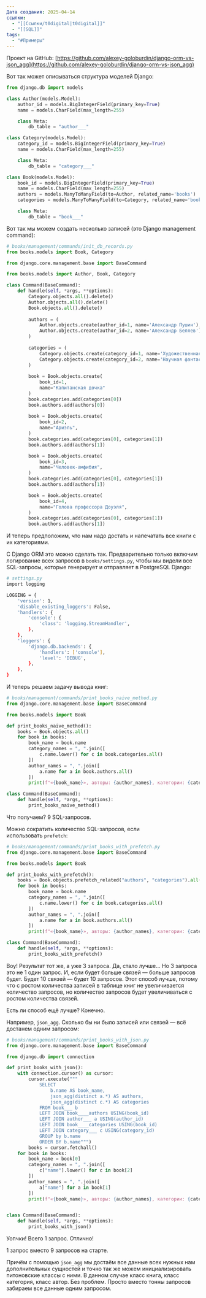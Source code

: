```yaml
---
Дата создания: 2025-04-14
ссылки:
  - "[[Ссылки/t0digital|t0digital]]"
  - "[[SQL]]"
tags:
  - "#Примеры"
---
```

Проект на GitHub: [https://github.com/alexey-goloburdin/django-orm-vs-json_agg](https://github.com/alexey-goloburdin/django-orm-vs-json_agg)

Вот так может описываться структура моделей Django:

```python
from django.db import models

class Author(models.Model):
    author_id = models.BigIntegerField(primary_key=True)
    name = models.CharField(max_length=255)

    class Meta:
        db_table = "author___"

class Category(models.Model):
    category_id = models.BigIntegerField(primary_key=True)
    name = models.CharField(max_length=255)

    class Meta:
        db_table = "category___"

class Book(models.Model):
    book_id = models.BigIntegerField(primary_key=True)
    name = models.CharField(max_length=255)
    authors = models.ManyToManyField(to=Author, related_name='books')
    categories = models.ManyToManyField(to=Category, related_name='books')

    class Meta:
        db_table = "book___"
```

Вот так мы можем создать несколько записей (это Django management command):


```python
# books/management/commands/init_db_records.py
from books.models import Book, Category

from django.core.management.base import BaseCommand

from books.models import Author, Book, Category

class Command(BaseCommand):
    def handle(self, *args, **options):
        Category.objects.all().delete()
        Author.objects.all().delete()
        Book.objects.all().delete()
        
        authors = (
            Author.objects.create(author_id=1, name='Александр Пушин'),
            Author.objects.create(author_id=2, name='Александр Беляев')
        )
        
        categories = (
            Category.objects.create(category_id=1, name='Художественная литература'),
            Category.objects.create(category_id=2, name='Научная фантастика')
        )
        
        book = Book.objects.create(
            book_id=1,
            name="Капитанская дочка"
        )
        book.categories.add(categories[0])
        book.authors.add(authors[0])
        
        book = Book.objects.create(
            book_id=2,
            name="Ариэль",
        )
        book.categories.add(categories[0], categories[1])
        book.authors.add(authors[1])

        book = Book.objects.create(
            book_id=3,
            name="Человек-амфибия",
        )
        book.categories.add(categories[0], categories[1])
        book.authors.add(authors[1])

        book = Book.objects.create(
            book_id=4,
            name="Голова профессора Доуэля",
        )
        book.categories.add(categories[0], categories[1])
        book.authors.add(authors[1])
```

И теперь предположим, что нам надо достать и напечатать все книги с их категориями.

С Django ORM это можно сделать так. Предварительно только включим логирование всех запросов в `books/settings.py`, чтобы мы видели все SQL-запросы, которые генерирует и отправляет в PostgreSQL Django:


```sh
# settings.py
import logging

LOGGING = {
    'version': 1,
    'disable_existing_loggers': False,
    'handlers': {
        'console': {
            'class': 'logging.StreamHandler',
        },
    },
    'loggers': {
        'django.db.backends': {
            'handlers': ['console'],
            'level': 'DEBUG',
        },
    },
}
```

И теперь решаем задачу вывода книг:

```python
# books/management/commands/print_books_naive_method.py
from django.core.management.base import BaseCommand

from books.models import Book

def print_books_naive_method():
    books = Book.objects.all()
    for book in books:
        book_name = book.name
        category_names = ", ".join([
            c.name.lower() for c in book.categories.all()
        ])
        author_names = ", ".join([
            a.name for a in book.authors.all()
        ])
        print(f"«{book_name}», авторы: {author_names}, категории: {category_names}")

class Command(BaseCommand):
    def handle(self, *args, **options):
        print_books_naive_method()
```

Что получаем? 9 SQL-запросов.

Можно сократить количество SQL-запросов, если использовать `prefetch`:

```python
# books/management/commands/print_books_with_prefetch.py
from django.core.management.base import BaseCommand

from books.models import Book

def print_books_with_prefetch():
    books = Book.objects.prefetch_related("authors", "categories").all()
    for book in books:
        book_name = book.name
        category_names = ", ".join([
            c.name.lower() for c in book.categories.all()
        ])
        author_names = ", ".join([
            a.name for a in book.authors.all()
        ])
        print(f"«{book_name}», авторы: {author_names}, категории: {category_names}")

class Command(BaseCommand):
    def handle(self, *args, **options):
        print_books_with_prefetch()
```

Воу! Результат тот же, а уже 3 запроса. Да, стало лучше... Но 3 запроса это не 1 один запрос. И, если будет больше связей — больше запросов будет. Будет 10 связей — будет 10 запросов. Этот способ лучше, потому что с ростом количества записей в таблице книг не увеличивается количество запросов, но количество запросов будет увеличиваться с ростом количества связей.

Есть ли способ ещё лучше? Конечно.

Например, `json_agg`. Сколько бы ни было записей или связей — всё достанем одним запросом:

```python
# books/management/commands/print_books_with_json.py
from django.core.management.base import BaseCommand

from django.db import connection

def print_books_with_json():
    with connection.cursor() as cursor:
        cursor.execute("""
            SELECT
                b.name AS book_name,
                json_agg(distinct a.*) AS authors,
                json_agg(distinct c.*) AS categories
            FROM book___ b
            LEFT JOIN book____authors USING(book_id)
            LEFT JOIN author___ a USING(author_id)
            LEFT JOIN book____categories USING(book_id)
            LEFT JOIN category___ c USING(category_id)
            GROUP by b.name
            ORDER BY b.name""")
        books = cursor.fetchall()
    for book in books:
        book_name = book[0]
        category_names = ", ".join([
            c["name"].lower() for c in book[2]
        ])
        author_names = ", ".join([
            a["name"] for a in book[1]
        ])
        print(f"«{book_name}», авторы: {author_names}, категории: {category_names}")


class Command(BaseCommand):
    def handle(self, *args, **options):
        print_books_with_json()
```

Уопчки! Всего 1 запрос. Отлично!

1 запрос вместо 9 запросов на старте.

Причём с помощью `json_agg` мы достаём все данные всех нужных нам дополнительных сущностей и точно так же можем инициализировать питоновские классы с ними. В данном случае класс книга, класс категория, класс автор. Без проблем. Просто вместо тонны запросов забираем все данные одним запросом.